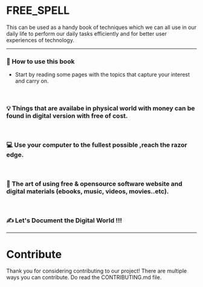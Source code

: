 # FREE_SPELL
<p>
This can be used as a handy book of techniques which we can all use in our daily life to perform our daily tasks efficiently and for better user experiences of technology.
</p> 

---

### 🤔 How to use this book 

- Start by reading some pages with the topics that capture your interest and carry on.

<br>

### 💡 Things that are availabe in physical world with money can be found in digital version with free of cost.
<br>

### 💻 Use your computer to the fullest possible ,reach the razor edge.
<br>

### 🎁 The art of using free & opensource software website and digital materials (ebooks, music, videos, movies..etc).
<br>

### ✍️ Let's Document the Digital World !!! 
<hr>

# Contribute

Thank you for considering contributing to our project! There are multiple ways you can contribute. Do read the CONTRIBUTING.md file.

